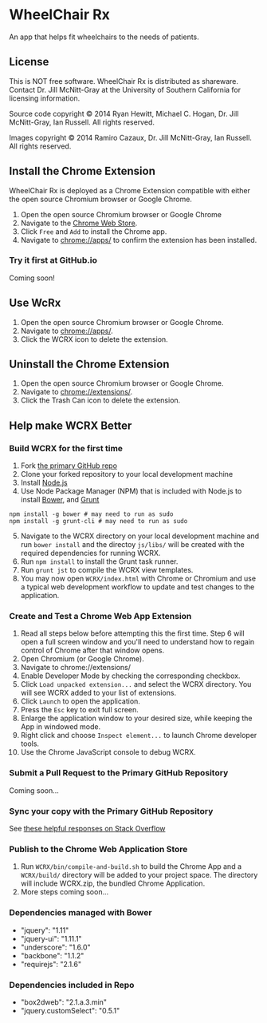 # WheelChair Rx
An app that helps fit wheelchairs to the needs of patients.

## License
This is NOT free software. WheelChair Rx is distributed as shareware. Contact Dr. Jill McNitt-Gray at the University of Southern California for licensing information.

Source code copyright &copy; 2014 Ryan Hewitt, Michael C. Hogan, Dr. Jill McNitt-Gray, Ian Russell. All rights reserved.

Images copyright &copy; 2014 Ramiro Cazaux, Dr. Jill McNitt-Gray, Ian Russell. All rights reserved.

## Install the Chrome Extension
WheelChair Rx is deployed as a Chrome Extension compatible with either the open source Chromium browser or Google Chrome.

1. Open the open source Chromium browser or Google Chrome
2. Navigate to the [Chrome Web Store](https://chrome.google.com/webstore/detail/niichipgdhnoobgnedohkjobikopglnb).
3. Click `Free` and `Add` to install the Chrome app.
4. Navigate to <chrome://apps/> to confirm the extension has been installed.

### Try it first at GitHub.io
Coming soon!

## Use WcRx
1. Open the open source Chromium browser or Google Chrome.
2. Navigate to <chrome://apps/>.
3. Click the WCRX icon to delete the extension.

## Uninstall the Chrome Extension
1. Open the open source Chromium browser or Google Chrome.
2. Navigate to <chrome://extensions/>.
3. Click the Trash Can icon to delete the extension.

## Help make WCRX Better
### Build WCRX for the first time
1. Fork [the primary GitHub repo](https://github.com/rthewitt/WCRX)
2. Clone your forked repository to your local development machine
3. Install [Node.js](http://nodejs.org)
4. Use Node Package Manager (NPM) that is included with Node.js to install [Bower](http://bower.io), and [Grunt](http://gruntjs.com)
```
npm install -g bower # may need to run as sudo
npm install -g grunt-cli # may need to run as sudo
```
5. Navigate to the WCRX directory on your local development machine and run `bower install` and the directoy `js/libs/` will be created with the required dependencies for running WCRX.
6. Run `npm install` to install the Grunt task runner.
7. Run `grunt jst` to compile the WCRX view templates.
8. You may now open `WCRX/index.html` with Chrome or Chromium and use a typical web development workflow to update and test changes to the application.

### Create and Test a Chrome Web App Extension
1. Read all steps below before attempting this the first time. Step 6 will open a full screen window and you'll need to understand how to regain control of Chrome after that window opens.
2. Open Chromium (or Google Chrome).
3. Navigate to chrome://extensions/
4. Enable Developer Mode by checking the corresponding checkbox.
5. Click `Load unpacked extension...` and select the WCRX directory. You will see WCRX added to your list of extensions.
6. Click `Launch` to open the application.
7. Press the `Esc` key to exit full screen.
8. Enlarge the application window to your desired size, while keeping the App in windowed mode.
9. Right click and choose `Inspect element...` to launch Chrome developer tools.
10. Use the Chrome JavaScript console to debug WCRX.

### Submit a Pull Request to the Primary GitHub Repository
Coming soon...

### Sync your copy with the Primary GitHub Repository
See [these helpful responses on Stack Overflow](http://stackoverflow.com/questions/7244321/how-to-update-github-forked-repository)

### Publish to the Chrome Web Application Store
1. Run `WCRX/bin/compile-and-build.sh` to build the Chrome App and a `WCRX/build/` directory will be added to your project space. The directory will include WCRX.zip, the bundled Chrome Application.
2. More steps coming soon...

### Dependencies managed with Bower
* "jquery": "1.11"
* "jquery-ui": "1.11.1"
* "underscore": "1.6.0"
* "backbone": "1.1.2"
* "requirejs": "2.1.6"

### Dependencies included in Repo
* "box2dweb": "2.1.a.3.min"
* "jquery.customSelect": "0.5.1"
